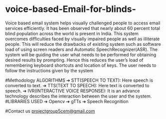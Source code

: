# voice-based-Email-for-blinds-

Voice based email system helps visually challenged people
to access email services efficiently. It has been observed
that nearly about 60 percent total blind population across
the world is present in India. This system overcomes
difficulties faced by visually impaired people as well as
illiterate people. This will reduce the drawbacks of existing
system such as software load of using screen readers and
Automatic SpeechRecognizer(ASR). The system will be
guiding the user what needs to be performed for obtaining
desired results by prompting. Hence this reduces the user’s
load of remembering keyboard shortcuts and location of
keys. The user needs to follow the instructions given by the
system

#Methodology
ALGORITHMS
➔ STT(SPEECH TO TEXT): Here speech is converted to text.
➔ TTS(TEXT TO SPEECH): Here text is converted to speech.
➔ IVR(INTERACTIVE VOICE RESPONSE): It is an advance technology describes the interaction
between the user and the system.
#LIBRARIES USED
➔ Opencv
➔ gTTs
➔ Speech Recognition

#Contact us 
projectgroup5cem@gmail.com

